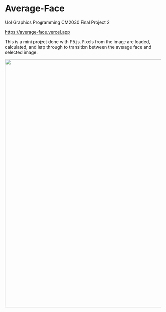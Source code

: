 # Average-Face
Uol Graphics Programming CM2030 Final Project 2

https://average-face.vercel.app

This is a mini project done with P5.js. Pixels from the image are loaded, calculated, and lerp through to transition between the average face and selected image.

<kbd><img src="https://user-images.githubusercontent.com/62084317/226625359-4dbb6592-ca28-41d2-8d7f-fa008cdcd8bc.png" width="800"></kbd>
<br><br><br>

